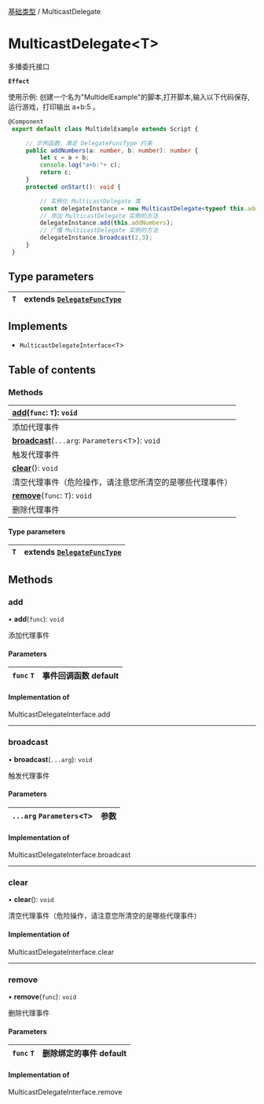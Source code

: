 [基础类型](../groups/基础类型.基础类型.md) / MulticastDelegate

# MulticastDelegate<T\> <Badge type="tip" text="Class" /> <Score text="MulticastDelegate<T\>" />

多播委托接口

**`Effect`**


<span style="font-size: 14px;">
使用示例: 创建一个名为"MultidelExample"的脚本,打开脚本,输入以下代码保存,运行游戏，打印输出 a+b:5 。
</span>

```ts
@Component
 export default class MultidelExample extends Script {

     // 示例函数，满足 DelegateFuncType 约束
     public addNumbers(a: number, b: number): number {
         let c = a + b;
         console.log("a+b:"+ c);
         return c;
     }
     protected onStart(): void {

         // 实例化 MulticastDelegate 类
         const delegateInstance = new MulticastDelegate<typeof this.addNumbers>();
         // 添加 MulticastDelegate 实例的方法
         delegateInstance.add(this.addNumbers);
         // 广播 MulticastDelegate 实例的方法
         delegateInstance.broadcast(2,3);
     }
 }
```

## Type parameters

| `T` | extends [`DelegateFuncType`](../modules/Core.mw.md#delegatefunctype) |
| :------ | :------ |

## Implements

- `MulticastDelegateInterface`<`T`\>

## Table of contents

### Methods <Score text="Methods" /> 
| **[add](mw.MulticastDelegate.md#add)**(`func`: `T`): `void`   |
| :-----|
| 添加代理事件|
| **[broadcast](mw.MulticastDelegate.md#broadcast)**(`...arg`: `Parameters`<`T`\>): `void`   |
| 触发代理事件|
| **[clear](mw.MulticastDelegate.md#clear)**(): `void`   |
| 清空代理事件（危险操作，请注意您所清空的是哪些代理事件）|
| **[remove](mw.MulticastDelegate.md#remove)**(`func`: `T`): `void`   |
| 删除代理事件|

#### Type parameters

| `T` | extends [`DelegateFuncType`](../modules/Core.mw.md#delegatefunctype) |
| :------ | :------ |

## Methods

### add <Score text="add" /> 

• **add**(`func`): `void` 

添加代理事件

#### Parameters

| `func` `T` |  事件回调函数 default |
| :------ | :------ |


#### Implementation of

MulticastDelegateInterface.add

___

### broadcast <Score text="broadcast" /> 

• **broadcast**(`...arg`): `void` 

触发代理事件

#### Parameters

| `...arg` `Parameters`<`T`\> |  参数 |
| :------ | :------ |


#### Implementation of

MulticastDelegateInterface.broadcast

___

### clear <Score text="clear" /> 

• **clear**(): `void` 

清空代理事件（危险操作，请注意您所清空的是哪些代理事件）


#### Implementation of

MulticastDelegateInterface.clear

___

### remove <Score text="remove" /> 

• **remove**(`func`): `void` 

删除代理事件

#### Parameters

| `func` `T` |  删除绑定的事件 default |
| :------ | :------ |


#### Implementation of

MulticastDelegateInterface.remove
